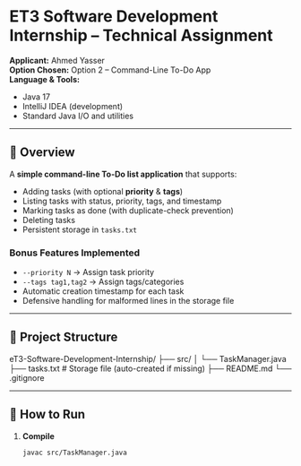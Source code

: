 # ET3 Software Development Internship – Technical Assignment

**Applicant:** Ahmed Yasser  
**Option Chosen:** Option 2 – Command-Line To-Do App  
**Language & Tools:**  
- Java 17  
- IntelliJ IDEA (development)  
- Standard Java I/O and utilities  

---

## 📌 Overview
A **simple command-line To-Do list application** that supports:

- Adding tasks (with optional **priority** & **tags**)
- Listing tasks with status, priority, tags, and timestamp
- Marking tasks as done (with duplicate-check prevention)
- Deleting tasks
- Persistent storage in `tasks.txt`

### **Bonus Features Implemented**
- `--priority N` → Assign task priority
- `--tags tag1,tag2` → Assign tags/categories
- Automatic creation timestamp for each task
- Defensive handling for malformed lines in the storage file

---

## 📂 Project Structure
eT3-Software-Development-Internship/
├── src/
│ └── TaskManager.java
├── tasks.txt # Storage file (auto-created if missing)
├── README.md
└── .gitignore

---

## 🚀 How to Run
1. **Compile**
   ```bash
   javac src/TaskManager.java

